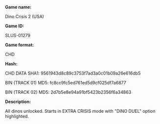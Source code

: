 **Game name:**

Dino Crisis 2 (USA)

**Game ID:**

SLUS-01279

**Game format:**

CHD

**Hash:**

CHD DATA SHA1: 9561943d8c89c3753f7ad3a0c01b09a26e616db5

BIN (TRACK 01) MD5: fc8cc9fc5ed761ed5d9cf025df7a6877

BIN (TRACK 02) MD5: 2d7b5e8e94a91bf5423b2356f6a34863

**Description:**

All dinos unlocked. Starts in EXTRA CRISIS mode with "DINO DUEL" option highlighted.